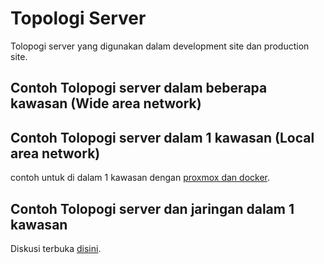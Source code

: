 # Topologi Server
Tolopogi server yang digunakan dalam development site dan production site.

## Contoh Tolopogi server dalam beberapa kawasan (Wide area network)

## Contoh Tolopogi server dalam 1 kawasan (Local area network)
 contoh untuk di dalam 1 kawasan dengan [proxmox dan docker](https://github.com/bantenprov/topologi-server/blob/master/jaringan-server-kp3b.xml).
## Contoh Tolopogi server dan jaringan dalam 1 kawasan

Diskusi terbuka [disini](https://github.com/bantenprov/topologi-server/issues).

